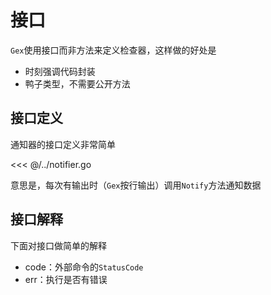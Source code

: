 # 接口

`Gex`使用接口而非方法来定义检查器，这样做的好处是

- 时刻强调代码封装
- 鸭子类型，不需要公开方法

## 接口定义

通知器的接口定义非常简单

<<< @/../notifier.go

意思是，每次有输出时（`Gex`按行输出）调用`Notify`方法通知数据

## 接口解释

下面对接口做简单的解释

- code：外部命令的`StatusCode`
- err：执行是否有错误

